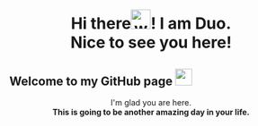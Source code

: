 <!--
**PowerDuo/PowerDuo** is a ✨ _special_ ✨ repository because its `README.md` (this file) appears on your GitHub profile.

Here are some ideas to get you started:

- 🔭 I’m currently working on ...
- 🌱 I’m currently learning ...
- 👯 I’m looking to collaborate on ...
- 🤔 I’m looking for help with ...
- 💬 Ask me about ...
- 📫 How to reach me: ...
- 😄 Pronouns: ...
- ⚡ Fun fact: ...
-->
<h1 align="center">Hi there<img alt="wave" src="https://emojis.slackmojis.com/emojis/images/1588177020/8809/wave_hello.gif?1588177020" width="35">! I am Duo.<br> Nice to see you here!</h1>

<h2>Welcome to my GitHub page <img src="https://emojis.slackmojis.com/emojis/images/1469223471/679/charmander_dancing.gif?1469223471" width="30" /></h2>

<p align="center">I'm glad you are here.<br><b>This is going to be another amazing day in your life.</b></p>
